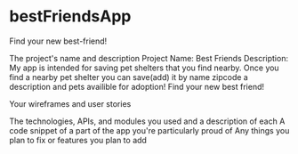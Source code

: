 # bestFriendsApp
Find your new best-friend!



The project's name and description
Project Name: Best Friends
Description: My app is intended for saving pet shelters that you find nearby. Once you find a nearby pet shelter you can save(add) it by name zipcode a description and pets availible for adoption! Find your new best friend!

Your wireframes and user stories


The technologies, APIs, and modules you used and a description of each
A code snippet of a part of the app you're particularly proud of
Any things you plan to fix or features you plan to add
